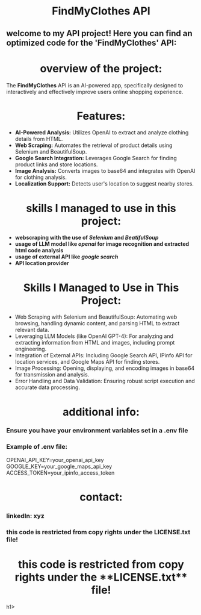<h1 align="center"><strong>FindMyClothes API</strong></h1>


## welcome to my API project! Here you can find an optimized code for the 'FindMyClothes' API:

<h1 align="center"><strong>overview of the project:</strong></h1>

The **FindMyClothes** API is an AI-powered app, specifically designed to interactively and effectively improve users online shopping experience.

<h1 align="center"><strong>Features:</strong></h1>

- **AI-Powered Analysis:** Utilizes OpenAI to extract and analyze clothing details from HTML.
- **Web Scraping:** Automates the retrieval of product details using Selenium and BeautifulSoup.
- **Google Search Integration:** Leverages Google Search for finding product links and store locations.
- **Image Analysis:** Converts images to base64 and integrates with OpenAI for clothing analysis.
- **Localization Support:** Detects user's location to suggest nearby stores.

<h1 align="center"><strong>skills I managed to use in this project:</strong></h1>

- **webscraping with the use of *Selenium* and *BeatifulSoup***
- **usage of LLM model like *openai* for image recognition and extracted html code analysis**
- **usage of external API like *google search***
- **API location provider**

<h1 align="center"><strong>Skills I Managed to Use in This Project:</strong></h1>

* Web Scraping with Selenium and BeautifulSoup: Automating web browsing, handling dynamic content, and parsing HTML to extract relevant data.
* Leveraging LLM Models (like OpenAI GPT-4): For analyzing and extracting information from HTML and images, including prompt engineering.
* Integration of External APIs: Including Google Search API, IPinfo API for location services, and Google Maps API for finding stores.
* Image Processing: Opening, displaying, and encoding images in base64 for transmission and analysis.
* Error Handling and Data Validation: Ensuring robust script execution and accurate data processing.

<h1 align="center"><strong>additional info:</strong></h1>

### Ensure you have your environment variables set in a **.env file**
### Example of **.env** file:
OPENAI_API_KEY=your_openai_api_key
GOOGLE_KEY=your_google_maps_api_key
ACCESS_TOKEN=your_ipinfo_access_token

<h1 align="center"><strong>contact:</strong></h1>

### linkedIn: **xyz**


### this code is restricted from copy rights under the **LICENSE.txt** file!
<h1 align="center"><strong>this code is restricted from copy rights under the **LICENSE.txt** file!</strong></h1>h1>
